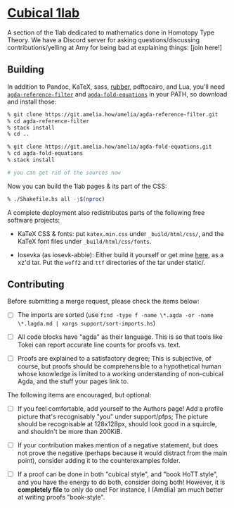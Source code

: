 # [Cubical 1lab](https://cubical.1lab.dev)

A section of the 1lab dedicated to mathematics done in Homotopy Type
Theory. We have a Discord server for asking questions/discussing
contributions/yelling at Amy for being bad at explaining things: [join
here!]

[join here]: https://discord.gg/NvXkUVYcxV

## Building

In addition to Pandoc, KaTeX, sass, [rubber], pdftocairo, and Lua,
you'll need [`agda-reference-filter`] and [`agda-fold-equations`] in
your PATH, so download and install those:

[rubber]: https://github.com/petrhosek/rubber

[`agda-reference-filter`]: https://git.amelia.how/amelia/agda-reference-filter

[`agda-fold-equations`]: https://git.amelia.how/amelia/agda-fold-equations

```bash
% git clone https://git.amelia.how/amelia/agda-reference-filter.git
% cd agda-reference-filter
% stack install
% cd ..

% git clone https://git.amelia.how/amelia/agda-fold-equations.git
% cd agda-fold-equations
% stack install

# you can get rid of the sources now
```

Now you can build the 1lab pages & its part of the CSS:

```bash
% ./Shakefile.hs all -j$(nproc)
```

A complete deployment also redistributes parts of the following free
software projects:

* KaTeX CSS & fonts: put `katex.min.css` under `_build/html/css/`, and
the KaTeX font files under `_build/html/css/fonts`.

* Iosevka (as iosevk-abbie): Either build it yourself or get mine
[here](https://files.amelia.how/3OYp.xz), as a xz'd tar. Put the `woff2`
and `ttf` directories of the tar under static/.

## Contributing

Before submitting a merge request, please check the items below:

- [ ] The imports are sorted (use `find -type f -name \*.agda -or -name \*.lagda.md | xargs support/sort-imports.hs`)

- [ ] All code blocks have "agda" as their language. This is so that
tools like Tokei can report accurate line counts for proofs vs. text.

- [ ] Proofs are explained to a satisfactory degree; This is subjective,
of course, but proofs should be comprehensible to a hypothetical human
whose knowledge is limited to a working understanding of non-cubical
Agda, and the stuff your pages link to.

The following items are encouraged, but optional:

- [ ] If you feel comfortable, add yourself to the Authors page! Add a
profile picture that's recognisably "you" under support/pfps; The
picture should be recognisable at 128x128px, should look good in a
squircle, and shouldn't be more than 200KiB.

- [ ] If your contribution makes mention of a negative statement, but
does not prove the negative (perhaps because it would distract from the
main point), consider adding it to the counterexamples folder.

- [ ] If a proof can be done in both "cubical style", and "book HoTT
style", and you have the energy to do both, consider doing both!
However, it is **completely file** to only do one! For instance, I
(Amélia) am much better at writing proofs "book-style".